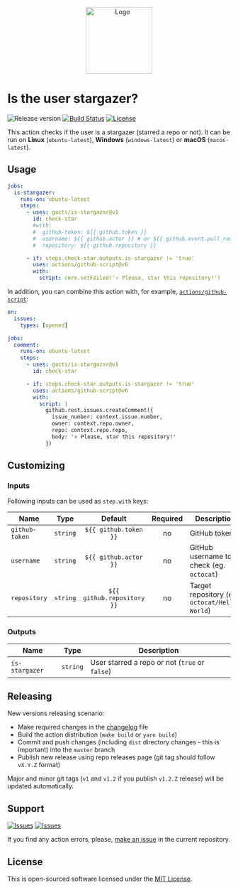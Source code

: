 <p align="center">
  <img src="https://user-images.githubusercontent.com/7326800/198824913-32caf179-f739-4a8c-b9f1-f1826e19531d.png" alt="Logo" width="150" />
</p>

# Is the user stargazer?

![Release version][badge_release_version]
[![Build Status][badge_build]][link_build]
[![License][badge_license]][link_license]

This action checks if the user is a stargazer (starred a repo or not). It can be run on **Linux** (`ubuntu-latest`), **Windows** (`windows-latest`) or **macOS** (`macos-latest`).

## Usage

```yaml
jobs:
  is-stargazer:
    runs-on: ubuntu-latest
    steps:
      - uses: gacts/is-stargazer@v1
        id: check-star
        #with:
        #  github-token: ${{ github.token }}
        #  username: ${{ github.actor }} # or ${{ github.event.pull_request.user.login }} for PR author
        #  repository: ${{ github.repository }}

      - if: steps.check-star.outputs.is-stargazer != 'true'
        uses: actions/github-script@v6
        with:
          script: core.setFailed('⭐ Please, star this repository!')
```

In addition, you can combine this action with, for example, [`actions/github-script`](https://github.com/actions/github-script):

```yaml
on:
  issues:
    types: [opened]

jobs:
  comment:
    runs-on: ubuntu-latest
    steps:
      - uses: gacts/is-stargazer@v1
        id: check-star

      - if: steps.check-star.outputs.is-stargazer != 'true'
        uses: actions/github-script@v6
        with:
          script: |
            github.rest.issues.createComment({
              issue_number: context.issue.number,
              owner: context.repo.owner,
              repo: context.repo.repo,
              body: '⭐ Please, star this repository!'
            })
```

## Customizing

### Inputs

Following inputs can be used as `step.with` keys:

| Name           |   Type   |          Default           | Required | Description                                   |
|----------------|:--------:|:--------------------------:|:--------:|-----------------------------------------------|
| `github-token` | `string` |   `${{ github.token }}`    |    no    | GitHub token                                  |
| `username`     | `string` |   `${{ github.actor }}`    |    no    | GitHub username to check (eg. `octocat`)      |
| `repository`   | `string` | `${{ github.repository }}` |    no    | Target repository (eg. `octocat/Hello-World`) |

### Outputs

| Name           |   Type   | Description                                    |
|----------------|:--------:|------------------------------------------------|
| `is-stargazer` | `string` | User starred a repo or not (`true` or `false`) |

## Releasing

New versions releasing scenario:

- Make required changes in the [changelog](CHANGELOG.md) file
- Build the action distribution (`make build` or `yarn build`)
- Commit and push changes (including `dist` directory changes - this is important) into the `master` branch
- Publish new release using repo releases page (git tag should follow `vX.Y.Z` format)

Major and minor git tags (`v1` and `v1.2` if you publish `v1.2.Z` release) will be updated automatically.

## Support

[![Issues][badge_issues]][link_issues]
[![Issues][badge_pulls]][link_pulls]

If you find any action errors, please, [make an issue][link_create_issue] in the current repository.

## License

This is open-sourced software licensed under the [MIT License][link_license].

[badge_build]:https://img.shields.io/github/workflow/status/gacts/is-stargazer/tests?maxAge=30
[badge_release_version]:https://img.shields.io/github/release/gacts/is-stargazer.svg?maxAge=30
[badge_license]:https://img.shields.io/github/license/gacts/is-stargazer.svg?longCache=true
[badge_release_date]:https://img.shields.io/github/release-date/gacts/is-stargazer.svg?maxAge=180
[badge_commits_since_release]:https://img.shields.io/github/commits-since/gacts/is-stargazer/latest.svg?maxAge=45
[badge_issues]:https://img.shields.io/github/issues/gacts/is-stargazer.svg?maxAge=45
[badge_pulls]:https://img.shields.io/github/issues-pr/gacts/is-stargazer.svg?maxAge=45

[link_build]:https://github.com/gacts/is-stargazer/actions
[link_license]:https://github.com/gacts/is-stargazer/blob/master/LICENSE
[link_issues]:https://github.com/gacts/is-stargazer/issues
[link_create_issue]:https://github.com/gacts/is-stargazer/issues/new
[link_pulls]:https://github.com/gacts/is-stargazer/pulls
